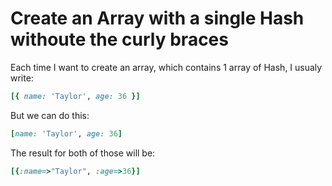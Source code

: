 # Create an Array with a single Hash withoute the curly braces

Each time I want to create an array, which contains 1 array of Hash, I usualy
write:

```ruby
[{ name: 'Taylor', age: 36 }]

```

But we can do this:

```ruby
[name: 'Taylor', age: 36]

```

The result for both of those will be:

```ruby
[{:name=>"Taylor", :age=>36}]
```

